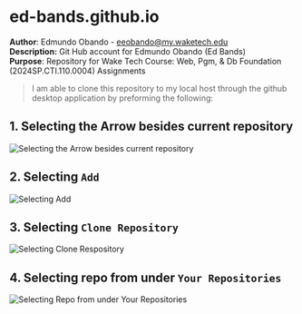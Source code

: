 # ed-bands.github.io

**Author**: Edmundo Obando - eeobando@my.waketech.edu \
**Description:** Git Hub account for Edmundo Obando (Ed Bands) \
**Purpose**: Repository for Wake Tech Course: Web, Pgm, & Db Foundation (2024SP.CTI.110.0004) Assignments 

 > I am able to clone this repository to my local host through the github desktop application by preforming the following:

## 1. Selecting the Arrow besides current repository
![Selecting the Arrow besides current repository](https://github.com/ed-bands/ed-bands.github.io/blob/main/Screenshots/GitHub%20Assignment/Screenshot%202024-02-10%20at%2010.03.27%E2%80%AFPM.png)
## 2. Selecting `Add`
![Selecting Add](https://github.com/ed-bands/ed-bands.github.io/blob/main/Screenshots/GitHub%20Assignment/Screenshot%202024-02-10%20at%2010.03.57%E2%80%AFPM.png)
## 3. Selecting `Clone Repository`
![Selecting Clone Respository](https://github.com/ed-bands/ed-bands.github.io/blob/main/Screenshots/GitHub%20Assignment/Screenshot%202024-02-10%20at%2010.04.25%E2%80%AFPM.png)
## 4. Selecting repo from under `Your Repositories`
![Selecting Repo from under Your Repositories](https://github.com/ed-bands/ed-bands.github.io/blob/main/Screenshots/GitHub%20Assignment/Screenshot%202024-02-10%20at%209.48.08%E2%80%AFPM.png)

